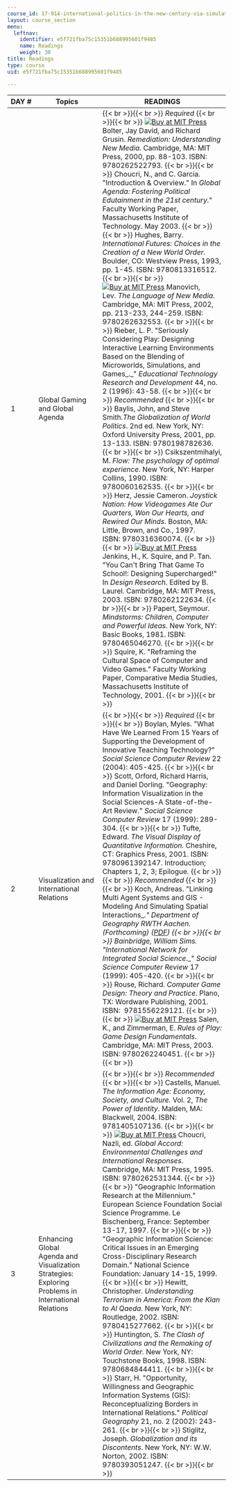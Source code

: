 ```yaml
---
course_id: 17-914-international-politics-in-the-new-century-via-simulation-interactive-gaming-and-edutainment-january-iap-2005
layout: course_section
menu:
  leftnav:
    identifier: e5f721fba75c15351b688995601f9485
    name: Readings
    weight: 30
title: Readings
type: course
uid: e5f721fba75c15351b688995601f9485

---
```


  
| DAY # | Topics | READINGS |
| --- | --- | --- |
| 1 | Global Gaming and Global Agenda |  {{< br >}}{{< br >}} _Required_ {{< br >}}{{< br >}} [![Buy at MIT Press](/images/mp_logo.gif)](https://mitpress.mit.edu/9780262522793) Bolter, Jay David, and Richard Grusin. _Remediation: Understanding New Media_. Cambridge, MA: MIT Press, 2000, pp. 88-103. ISBN: 9780262522793. {{< br >}}{{< br >}} Choucri, N., and C. Garcia. "Introduction & Overview." In _Global Agenda: Fostering Political Edutainment in the 21st century._" Faculty Working Paper, Massachusetts Institute of Technology. May 2003. {{< br >}}{{< br >}} Hughes, Barry. _International Futures:_ _Choices in the Creation of a New World Order_. Boulder, CO: Westview Press, 1993, pp. 1-45. ISBN: 9780813316512. {{< br >}}{{< br >}} [![Buy at MIT Press](/images/mp_logo.gif)](https://mitpress.mit.edu/9780262632553) Manovich, Lev. _The Language of New Media_. Cambridge, MA: MIT Press, 2002, pp. 213-233, 244-259. ISBN: 9780262632553. {{< br >}}{{< br >}} Rieber, L. P. "Seriously Considering Play: Designing Interactive Learning Environments Based on the Blending of Microworlds, Simulations, and Games_._" _Educational Technology Research and Development_ 44, no. 2 (1996): 43-58. {{< br >}}{{< br >}} _Recommended_ {{< br >}}{{< br >}} Baylis, John, and Steve Smith._The Globalization of World Politics_. 2nd ed. New York, NY: Oxford University Press, 2001, pp. 13-133. ISBN: 9780198782636. {{< br >}}{{< br >}} Csikszentmihalyi, M. _Flow: The psychology of optimal experience_. New York, NY: Harper Collins, 1990. ISBN: 9780060162535. {{< br >}}{{< br >}} Herz, Jessie Cameron. _Joystick Nation: How Videogames Ate Our Quarters, Won Our Hearts, and Rewired Our Minds_. Boston, MA: Little, Brown, and Co., 1997. ISBN: 9780316360074. {{< br >}}{{< br >}} [![Buy at MIT Press](/images/mp_logo.gif)](https://mitpress.mit.edu/9780262122634) Jenkins, H., K. Squire, and P. Tan. "You Can't Bring That Game To School!: Designing Supercharged!" In _Design Research_. Edited by B. Laurel. Cambridge, MA: MIT Press, 2003. ISBN: 9780262122634. {{< br >}}{{< br >}} Papert, Seymour. _Mindstorms: Children, Computer and Powerful Ideas_. New York, NY: Basic Books, 1981. ISBN: 9780465046270. {{< br >}}{{< br >}} Squire, K. "Reframing the Cultural Space of Computer and Video Games." Faculty Working Paper, Comparative Media Studies, Massachusetts Institute of Technology, 2001. {{< br >}}{{< br >}}  |
| 2 | Visualization and International Relations |  {{< br >}}{{< br >}} _Required_ {{< br >}}{{< br >}} Boylan, Myles. "What Have We Learned From 15 Years of Supporting the Development of Innovative Teaching Technology?" _Social Science Computer Review_ 22 (2004): 405-425. {{< br >}}{{< br >}} Scott, Orford, Richard Harris, and Daniel Dorling. "Geography: Information Visualization in the Social Sciences-A State-of-the-Art Review." _Social Science Computer Review_ 17 (1999): 289-304. {{< br >}}{{< br >}} Tufte, Edward. _The Visual Display of Quantitative Information._ Cheshire, CT: Graphics Press, 2001. ISBN: 9780961392147. Introduction; Chapters 1, 2, 3; Epilogue. {{< br >}}{{< br >}} _Recommended_ {{< br >}}{{< br >}} Koch, Andreas. "Linking Multi Agent Systems and GIS - Modeling And Simulating Spatial Interactions_._" _Department of Geography RWTH Aachen_. (Forthcoming) ([PDF](http://www.rwth-aachen.de/geo/Ww/deutsch/MultiAgentsKoch.PDF)) {{< br >}}{{< br >}} Bainbridge, William Sims. "International Network for Integrated Social Science_._" _Social Science Computer Review_ 17 (1999): 405-420. {{< br >}}{{< br >}} Rouse, Richard. _Computer Game Design: Theory and Practice_. Plano, TX: Wordware Publishing, 2001. ISBN:  9781556229121. {{< br >}}{{< br >}} [![Buy at MIT Press](/images/mp_logo.gif)](https://mitpress.mit.edu/9780262240451) Salen, K., and Zimmerman, E. _Rules of Play: Game Design Fundamentals_. Cambridge, MA: MIT Press, 2003. ISBN: 9780262240451. {{< br >}}{{< br >}}  |
| 3 | Enhancing Global Agenda and Visualization Strategies: Exploring Problems in International Relations |  {{< br >}}{{< br >}} _Recommended_ {{< br >}}{{< br >}} Castells, Manuel. _The Information Age: Economy, Society, and Culture._ Vol. 2, _The Power of Identity_. Malden, MA: Blackwell, 2004. ISBN: 9781405107136. {{< br >}}{{< br >}} [![Buy at MIT Press](/images/mp_logo.gif)](https://mitpress.mit.edu/9780262531344) Choucri, Nazli, ed. _Global Accord: Environmental Challenges and International Responses_. Cambridge, MA: MIT Press, 1995. ISBN: 9780262531344. {{< br >}}{{< br >}} "Geographic Information Research at the Millennium." European Science Foundation Social Science Programme. Le Bischenberg, France: September 13-17, 1997. {{< br >}}{{< br >}} "Geographic Information Science: Critical Issues in an Emerging Cross-Disciplinary Research Domain." National Science Foundation: January 14-15, 1999. {{< br >}}{{< br >}} Hewitt, Christopher. _Understanding Terrorism in America: From the Klan to Al Qaeda_. New York, NY: Routledge, 2002. ISBN: 9780415277662. {{< br >}}{{< br >}} Huntington, S. _The Clash of Civilizations and the Remaking of World Order._ New York, NY: Touchstone Books, 1998. ISBN:  9780684844411. {{< br >}}{{< br >}} Starr, H. "Opportunity, Willingness and Geographic Information Systems (GIS): Reconceptualizing Borders in International Relations." _Political Geography_ 21, no. 2 (2002): 243-261. {{< br >}}{{< br >}} Stiglitz, Joseph. _Globalization and its Discontents_. New York, NY: W.W. Norton, 2002. ISBN: 9780393051247. {{< br >}}{{< br >}}